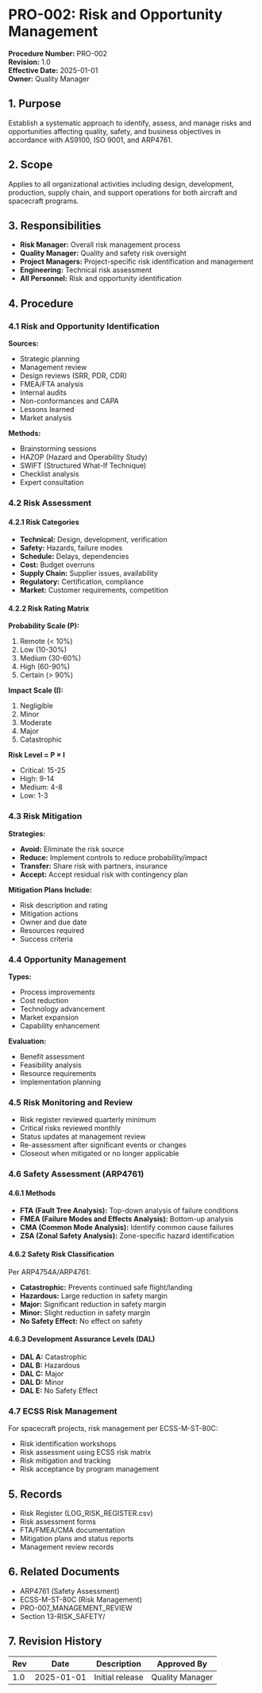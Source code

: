 # PRO-002: Risk and Opportunity Management

**Procedure Number:** PRO-002  
**Revision:** 1.0  
**Effective Date:** 2025-01-01  
**Owner:** Quality Manager

## 1. Purpose

Establish a systematic approach to identify, assess, and manage risks and opportunities affecting quality, safety, and business objectives in accordance with AS9100, ISO 9001, and ARP4761.

## 2. Scope

Applies to all organizational activities including design, development, production, supply chain, and support operations for both aircraft and spacecraft programs.

## 3. Responsibilities

- **Risk Manager:** Overall risk management process
- **Quality Manager:** Quality and safety risk oversight
- **Project Managers:** Project-specific risk identification and management
- **Engineering:** Technical risk assessment
- **All Personnel:** Risk and opportunity identification

## 4. Procedure

### 4.1 Risk and Opportunity Identification

**Sources:**
- Strategic planning
- Management review
- Design reviews (SRR, PDR, CDR)
- FMEA/FTA analysis
- Internal audits
- Non-conformances and CAPA
- Lessons learned
- Market analysis

**Methods:**
- Brainstorming sessions
- HAZOP (Hazard and Operability Study)
- SWIFT (Structured What-If Technique)
- Checklist analysis
- Expert consultation

### 4.2 Risk Assessment

#### 4.2.1 Risk Categories
- **Technical:** Design, development, verification
- **Safety:** Hazards, failure modes
- **Schedule:** Delays, dependencies
- **Cost:** Budget overruns
- **Supply Chain:** Supplier issues, availability
- **Regulatory:** Certification, compliance
- **Market:** Customer requirements, competition

#### 4.2.2 Risk Rating Matrix

**Probability Scale (P):**
1. Remote (< 10%)
2. Low (10-30%)
3. Medium (30-60%)
4. High (60-90%)
5. Certain (> 90%)

**Impact Scale (I):**
1. Negligible
2. Minor
3. Moderate
4. Major
5. Catastrophic

**Risk Level = P × I**
- Critical: 15-25
- High: 9-14
- Medium: 4-8
- Low: 1-3

### 4.3 Risk Mitigation

**Strategies:**
- **Avoid:** Eliminate the risk source
- **Reduce:** Implement controls to reduce probability/impact
- **Transfer:** Share risk with partners, insurance
- **Accept:** Accept residual risk with contingency plan

**Mitigation Plans Include:**
- Risk description and rating
- Mitigation actions
- Owner and due date
- Resources required
- Success criteria

### 4.4 Opportunity Management

**Types:**
- Process improvements
- Cost reduction
- Technology advancement
- Market expansion
- Capability enhancement

**Evaluation:**
- Benefit assessment
- Feasibility analysis
- Resource requirements
- Implementation planning

### 4.5 Risk Monitoring and Review

- Risk register reviewed quarterly minimum
- Critical risks reviewed monthly
- Status updates at management review
- Re-assessment after significant events or changes
- Closeout when mitigated or no longer applicable

### 4.6 Safety Assessment (ARP4761)

#### 4.6.1 Methods
- **FTA (Fault Tree Analysis):** Top-down analysis of failure conditions
- **FMEA (Failure Modes and Effects Analysis):** Bottom-up analysis
- **CMA (Common Mode Analysis):** Identify common cause failures
- **ZSA (Zonal Safety Analysis):** Zone-specific hazard identification

#### 4.6.2 Safety Risk Classification
Per ARP4754A/ARP4761:
- **Catastrophic:** Prevents continued safe flight/landing
- **Hazardous:** Large reduction in safety margin
- **Major:** Significant reduction in safety margin
- **Minor:** Slight reduction in safety margin
- **No Safety Effect:** No effect on safety

#### 4.6.3 Development Assurance Levels (DAL)
- **DAL A:** Catastrophic
- **DAL B:** Hazardous  
- **DAL C:** Major
- **DAL D:** Minor
- **DAL E:** No Safety Effect

### 4.7 ECSS Risk Management

For spacecraft projects, risk management per ECSS-M-ST-80C:
- Risk identification workshops
- Risk assessment using ECSS risk matrix
- Risk mitigation and tracking
- Risk acceptance by program management

## 5. Records

- Risk Register (LOG_RISK_REGISTER.csv)
- Risk assessment forms
- FTA/FMEA/CMA documentation
- Mitigation plans and status reports
- Management review records

## 6. Related Documents

- ARP4761 (Safety Assessment)
- ECSS-M-ST-80C (Risk Management)
- PRO-007_MANAGEMENT_REVIEW
- Section 13-RISK_SAFETY/

## 7. Revision History

| Rev | Date | Description | Approved By |
|-----|------|-------------|-------------|
| 1.0 | 2025-01-01 | Initial release | Quality Manager |
